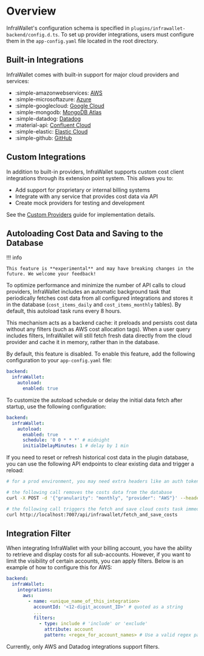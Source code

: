 # Overview

InfraWallet's configuration schema is specified in `plugins/infrawallet-backend/config.d.ts`. To set up provider integrations, users must configure them in the `app-config.yaml` file located in the root directory.

## Built-in Integrations

InfraWallet comes with built-in support for major cloud providers and services:

- :simple-amazonwebservices: [AWS](./aws.md)
- :simple-microsoftazure: [Azure](./azure.md)
- :simple-googlecloud: [Google Cloud](./google-cloud.md)
- :simple-mongodb: [MongoDB Atlas](./mongodb-atlas.md)
- :simple-datadog: [Datadog](./datadog.md)
- :material-api: [Confluent Cloud](./confluent-cloud.md)
- :simple-elastic: [Elastic Cloud](./elastic-cloud.md)
- :simple-github: [GitHub](./github.md)

## Custom Integrations

In addition to built-in providers, InfraWallet supports custom cost client integrations through its extension point system. This allows you to:

- Add support for proprietary or internal billing systems
- Integrate with any service that provides cost data via API
- Create mock providers for testing and development

See the [Custom Providers](./custom-providers.md) guide for implementation details.

## Autoloading Cost Data and Saving to the Database

!!! info

    This feature is **experimental** and may have breaking changes in the future. We welcome your feedback!

To optimize performance and minimize the number of API calls to cloud providers, InfraWallet includes an automatic background task that periodically fetches cost data from all configured integrations and stores it in the database (`cost_items_daily` and `cost_items_monthly` tables). By default, this autoload task runs every 8 hours.

This mechanism acts as a backend cache: it preloads and persists cost data without any filters (such as AWS cost allocation tags). When a user query includes filters, InfraWallet will still fetch fresh data directly from the cloud provider and cache it in memory, rather than in the database.

By default, this feature is disabled. To enable this feature, add the following configuration to your `app-config.yaml` file:

```yaml
backend:
  infraWallet:
    autoload:
      enabled: true
```

To customize the autoload schedule or delay the initial data fetch after startup, use the following configuration:

```yaml
backend:
  infraWallet:
    autoload:
      enabled: true
      schedule: '0 0 * * *' # midnight
      initialDelayMinutes: 1 # delay by 1 min
```

If you need to reset or refresh historical cost data in the plugin database, you can use the following API endpoints to clear existing data and trigger a reload:

```bash
# for a prod environment, you may need extra headers like an auth token, etc.

# the following call removes the costs data from the database
curl -X POST -d '{"granularity": "monthly", "provider": "AWS"}' --header 'Content-Type: application/json' http://localhost:7007/api/infrawallet/default/delete_cost_items

# the following call triggers the fetch and save cloud costs task immediately
curl http://localhost:7007/api/infrawallet/fetch_and_save_costs
```

## Integration Filter

When integrating InfraWallet with your billing account, you have the ability to retrieve and display costs for all sub-accounts. However, if you want to limit the visibility of certain accounts, you can apply filters. Below is an example of how to configure this for AWS:

```yaml
backend:
  infraWallet:
    integrations:
      aws:
        - name: <unique_name_of_this_integration>
          accountId: '<12-digit_account_ID>' # quoted as a string
          ...
          filters:
            - type: include # 'include' or 'exclude'
              attribute: account
              pattern: <regex_for_account_names> # Use a valid regex pattern to specify accounts
```

Currently, only AWS and Datadog integrations support filters.
